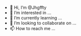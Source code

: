 - 👋 Hi, I’m @Jhgffty
- 👀 I’m interested in ...
- 🌱 I’m currently learning ...
- 💞️ I’m looking to collaborate on ...
- 📫 How to reach me ...

<!---
Jhgffty/Jhgffty is a ✨ special ✨ repository because its `README.md` (this file) appears on your GitHub profile.
You can click the Preview link to take a look at your changes.
--->
